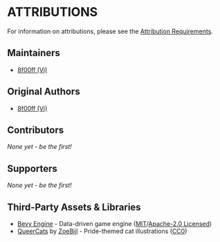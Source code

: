 # ATTRIBUTIONS

For information on attributions, please see the [Attribution Requirements](CONTRIBUTING.md#Attribution%20Requirements).

## Maintainers

* [8f00ff (Vi)](https://github.com/8f00ff)

## Original Authors

* [8f00ff (Vi)](https://github.com/8f00ff)

## Contributors

_None yet - be the first!_

## Supporters

_None yet - be the first!_

## Third-Party Assets & Libraries

* [Bevy Engine](https://bevyengine.org) - Data-driven game engine ([MIT](https://github.com/bevyengine/bevy/blob/main/LICENSE-MIT)/[Apache-2.0 Licensed](https://github.com/bevyengine/bevy/blob/main/LICENSE-APACHE))
* [QueerCats](https://github.com/ZoeBijl/QueerCats) by [ZoeBijl](https://github.com/ZoeBijl) - Pride-themed cat illustrations ([CC0](https://github.com/ZoeBijl/QueerCats/blob/main/LICENSE))
